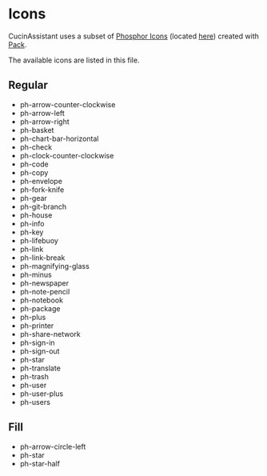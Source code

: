 # Icons

CucinAssistant uses a subset of [Phosphor Icons](https://phosphoricons.com/)
(located [here](../src/web/assets/phosphor.css)) created with [Pack](https://github.com/phosphor-icons/pack).

The available icons are listed in this file.

## Regular

* ph-arrow-counter-clockwise
* ph-arrow-left
* ph-arrow-right
* ph-basket
* ph-chart-bar-horizontal
* ph-check
* ph-clock-counter-clockwise
* ph-code
* ph-copy
* ph-envelope
* ph-fork-knife
* ph-gear
* ph-git-branch
* ph-house
* ph-info
* ph-key
* ph-lifebuoy
* ph-link
* ph-link-break
* ph-magnifying-glass
* ph-minus
* ph-newspaper
* ph-note-pencil
* ph-notebook
* ph-package
* ph-plus
* ph-printer
* ph-share-network
* ph-sign-in
* ph-sign-out
* ph-star
* ph-translate
* ph-trash
* ph-user
* ph-user-plus
* ph-users

## Fill

* ph-arrow-circle-left
* ph-star
* ph-star-half 
